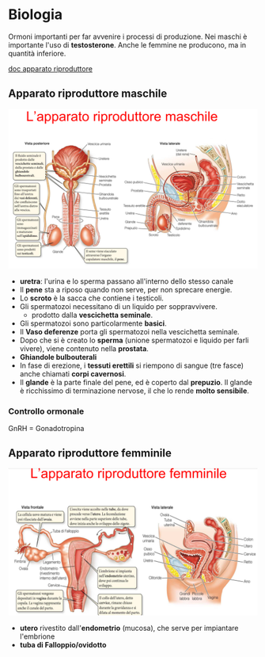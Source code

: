 # Biologia

Ormoni importanti per far avvenire i processi di produzione. Nei maschi è importante l'uso di **testosterone**. Anche le femmine ne producono, ma in quantità inferiore.

[doc apparato riproduttore](https://liceocuneo.it/oreggia/wp-content/uploads/sites/14/Sistema-riproduttore.pdf)

## Apparato riproduttore maschile

![alt text](../images/apparato-ripr-masch.png)

- **uretra**: l'urina e lo sperma passano all'interno dello stesso canale
- Il **pene** sta a riposo quando non serve, per non sprecare energie.
- Lo **scroto** è la sacca che contiene i testicoli.
- Gli spermatozoi necessitano di un liquido per soppravvivere.
  - prodotto dalla **vescichetta seminale**.
- Gli spermatozoi sono particolarmente **basici**.
- Il **Vaso deferenze** porta gli spermatozoi nella vescichetta seminale.
- Dopo che si è creato lo **sperma** (unione spermatozoi e liquido per farli vivere), viene contenuto nella **prostata**.
- **Ghiandole bulbouterali**
- In fase di erezione, i **tessuti erettili** si riempono di sangue (tre fasce) anche chiamati **corpi cavernosi**.
- Il **glande** è la parte finale del pene, ed è coperto dal **prepuzio**. Il glande è ricchissimo di terminazione nervose, il che lo rende **molto sensibile**.

### Controllo ormonale

GnRH = Gonadotropina

## Apparato riproduttore femminile

![alt text](../images/apparato-ripr-fem.png)

- **utero** rivestito dall'**endometrio** (mucosa), che serve per impiantare l'embrione
- **tuba di Falloppio/ovidotto**
